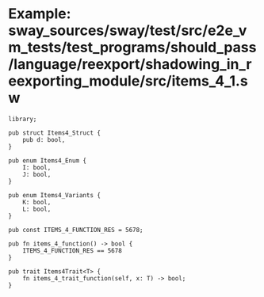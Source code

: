 # Example: sway_sources/sway/test/src/e2e_vm_tests/test_programs/should_pass/language/reexport/shadowing_in_reexporting_module/src/items_4_1.sw

```sway
library;

pub struct Items4_Struct {
    pub d: bool,
}

pub enum Items4_Enum {
    I: bool,
    J: bool,
}

pub enum Items4_Variants {
    K: bool,
    L: bool,
}

pub const ITEMS_4_FUNCTION_RES = 5678;

pub fn items_4_function() -> bool {
    ITEMS_4_FUNCTION_RES == 5678
}

pub trait Items4Trait<T> {
    fn items_4_trait_function(self, x: T) -> bool;
}

```
